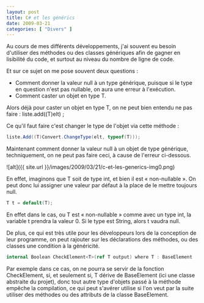 ```yaml
---
layout: post
title: C# et les générics
date: 2009-03-21
categories: [ "Divers" ]
---
```


Au cours de mes différents développements, j'ai souvent eu besoin d'utiliser des méthodes ou des classes génériques afin de gagner en lisibilité du code, et surtout au niveau du nombre de ligne de code.

Et sur ce sujet on me pose souvent deux questions :

*   Comment donner la valeur null à un type générique, puisque si le type en question n'est pas nullable, on aura une erreur à l'exécution.
*   Comment caster un objet en type T.

Alors déjà pour caster un objet en type T, on ne peut bien entendu ne pas faire : liste.add((T)elt) ;

Ce qu'il faut faire c'est changer le type de l'objet via cette méthode :

```csharp
liste.Add((T)Convert.ChangeType(elt, typeof(T)));  
```

Maintenant comment donner la valeur null à un objet de type générique, techniquement, on ne peut pas faire ceci, à cause de l'erreur ci-dessous.

![alt]({{ site.url }}/images/2009/03/21/c-et-les-generics-img0.png)

En effet, imaginons que T soit de type int, et bien il est « non-nullable ». On peut donc lui assigner une valeur par défaut à la place de le mettre toujours null.

```csharp
T t = default(T);  
```

En effet dans le cas, ou T est « non-nullable » comme avec un type int, la variable t prendra la valeur 0. Si le type est String, alors t vaudra null.

De plus, ce qui est très utile pour les développeurs lors de la conception de leur programme, on peut rajouter sur les déclarations des méthodes, ou des classes une condition à la généricité.

```csharp
internal Boolean CheckElement<T>(ref T output) where T : BaseElement  
```

Par exemple dans ce cas, on ne pourra se servir de la fonction CheckElement, si, et seulement si, T dérive de BaseElement (ici une classe abstraite du projet), donc tout autre type d'objets passé à la méthode empêche la compilation, ce qui peut s'avérer utilise si l'on veut par la suite utiliser des méthodes ou des attributs de la classe BaseElement.